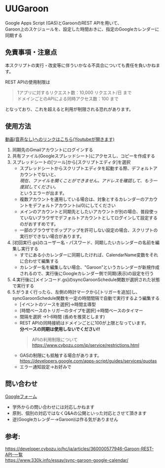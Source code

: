 # UUGaroon

Google Apps Script (GAS)とGaroonのREST APIを用いて、  
Garoon上のスケジュールを、設定した時間おきに、指定のGoogleカレンダーに同期する

## 免責事項・注意点
本スクリプトの実行・改変等に伴ういかなる不具合についても責任を負いかねます。  

REST APIの使用制限は
>1アプリに対するリクエスト数：10,000 リクエスト/日 まで  
>ドメインごとのAPIによる同時アクセス数：100 まで

となっており、これを超えると利用が制限される恐れがあります。

## 使用方法
[動画(音声なし)へのリンクはこちら(Youtubeが開きます)](https://www.youtube.com/watch?v=jitF2p7Y9mY)

1. 同期先のGmailアカウントにログインする  
2. 共有ファイル(Googleスプレッドシート)にアクセスし、コピーを作成する
3. スプレッドシートの[ツール]から[スクリプトエディタ]を選択
    * スプレッドシートからスクリプトエディタを起動する際、デフォルトアカウントでないと、  
      *現在、ファイルを開くことができません。アドレスを確認して、もう一度試してください。*  
      というエラーが出ます。  
    * 複数アカウントを運用している場合は、対象とするカレンダーのアカウントをデフォルトアカウント(u/0)にしてください  
    * メインのアカウントと同期先としたいアカウントが別の場合、普段使っていないブラウザでデフォルトアカウントとしてログインして設定するのがおすすめです。  
    * 一部のブラウザでポップアップを許可しない設定の場合、スクリプトの実行ができない場合があります。  
4. [初回実行.gs]のユーザー名・パスワード、同期したいカレンダーの名前を編集し実行する
    * すでにある小カレンダーに同期したければ、CalendarName変数をそれに合わせて編集する
    * カレンダー名を編集しない場合、"Garoon"というカレンダーが新規作成されるので、実行後にGoogleカレンダー側で同期(表示)の設定を行う
5. 4.実行後に[メインコード.gs]のsyncGaroonSchedule関数が選択された状態で実行する
6. 5.がうまく行ったら、左側の時計マークから[トリガーを追加]し、  
   syncGaroonSchedule関数を一定の時間間隔で自動で実行するよう編集する
    * [イベントのソースを選択]→時間主導型
    * [時間ベースのトリガーのタイプを選択]→時間ベースのタイマー
    * 間隔を選択 →1-6時間 (長めを推奨とします)    
    * REST APIの同時接続はドメインごとに100が上限となっています。  
      **分ベースの同期は使用しないでください!!**
      > APIの利用制限について
      https://www.cybozu.com/jp/service/restrictions.html
    * GASの制限にも抵触する場合があります。
      https://developers.google.com/apps-script/guides/services/quotas
    * エラー通知設定→お好みで

## 問い合わせ
[Googleフォーム](https://docs.google.com/forms/d/e/1FAIpQLScVIvjqleax3_knxYJp63SmWvoxuhZ9rp308qFg9xV-HWwFKg/viewform?usp=sf_link)
* 学外からの問い合わせには対応しかねます
* 原則、個別の対応ではなくQ&Aの公開といった対応とさせて頂きます
* 逆(Googleカレンダー→Garoon)は作る気がありません

## 参考:  
 https://developer.cybozu.io/hc/ja/articles/360000577946-Garoon-REST-API-一覧  
 https://www.330k.info/essay/sync-garoon-google-calendar/  
